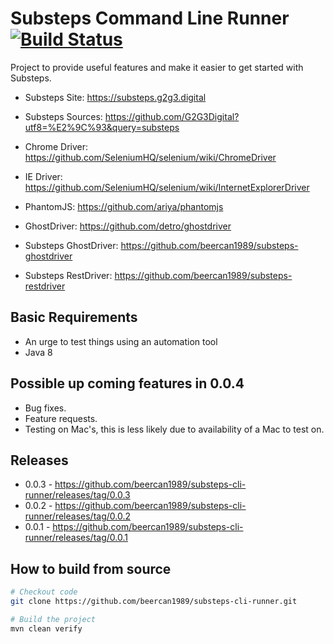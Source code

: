# Substeps Command Line Runner [![Build Status](https://travis-ci.org/beercan1989/substeps-cli-runner.svg?branch=master)](https://travis-ci.org/beercan1989/substeps-cli-runner)
Project to provide useful features and make it easier to get started with Substeps.
+ Substeps Site: https://substeps.g2g3.digital
+ Substeps Sources: https://github.com/G2G3Digital?utf8=%E2%9C%93&query=substeps

+ Chrome Driver: https://github.com/SeleniumHQ/selenium/wiki/ChromeDriver
+ IE Driver: https://github.com/SeleniumHQ/selenium/wiki/InternetExplorerDriver

+ PhantomJS: https://github.com/ariya/phantomjs
+ GhostDriver: https://github.com/detro/ghostdriver

+ Substeps GhostDriver: https://github.com/beercan1989/substeps-ghostdriver
+ Substeps RestDriver: https://github.com/beercan1989/substeps-restdriver

## Basic Requirements
+ An urge to test things using an automation tool
+ Java 8

## Possible up coming features in 0.0.4
+ Bug fixes.
+ Feature requests.
+ Testing on Mac's, this is less likely due to availability of a Mac to test on. 

## Releases
+ 0.0.3 - https://github.com/beercan1989/substeps-cli-runner/releases/tag/0.0.3
+ 0.0.2 - https://github.com/beercan1989/substeps-cli-runner/releases/tag/0.0.2
+ 0.0.1 - https://github.com/beercan1989/substeps-cli-runner/releases/tag/0.0.1

## How to build from source
```bash
# Checkout code
git clone https://github.com/beercan1989/substeps-cli-runner.git

# Build the project
mvn clean verify
```
